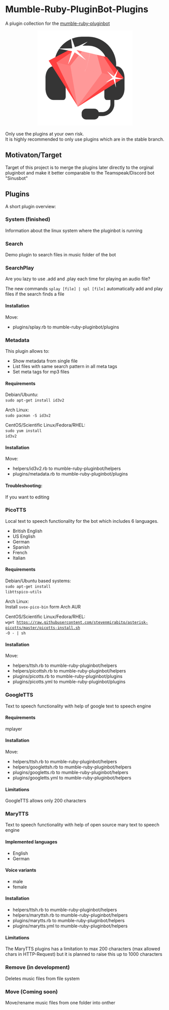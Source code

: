# Mumble-Ruby-PluginBot-Plugins
A plugin collection for the [mumble-ruby-pluginbot](https://github.com/Shadowsith/mumble-ruby-pluginbot)

<div align="center">
   <img src="./logo/mumble-ruby-pluginbot.png" width="300px" heigth="300px">
</div>

Only use the plugins at your own risk.<br>
It is highly recommended to only use plugins which are in the stable branch.

## Motivaton/Target

Target of this project is to merge the plugins later directly to the orginal pluginbot and
make it better comparable to the Teamspeak/Discord bot "Sinusbot"

## Plugins
A short plugin overview:

### System (finished)
Information about the linux system where the pluginbot is running

### Search
Demo plugin to search files in music folder of the bot<br>

### SearchPlay
Are you lazy to use .add and .play each time for playing an audio file?

The new commands <code>splay [file] | spl [file]</code> automatically add and play files if the search finds a file

#### Installation
Move:
* plugins/splay.rb to mumble-ruby-pluginbot/plugins

### Metadata
This plugin allows to:
* Show metadata from single file
* List files with same search pattern in all meta tags
* Set meta tags for mp3 files

#### Requirements
Debian/Ubuntu:<br>
<code>sudo apt-get install id3v2</code>

Arch Linux:<br>
<code>sudo pacman -S id3v2</code>

CentOS/Scientific Linux/Fedora/RHEL:<br>
<code>sudo yum install id3v2</code>

#### Installation
Move:
* helpers/id3v2.rb to mumble-ruby-pluginbot/helpers
* plugins/metadata.rb to mumble-ruby-pluginbot/plugins

#### Troubleshooting:
If you want to editing

### PicoTTS
Local text to speech functionality for the bot which includes 6 languages.

* British English
* US English
* German
* Spanish
* French
* Italian

#### Requirements
Debian/Ubuntu based systems:<br>
<code>sudo apt-get install libttspico-utils</code>

Arch Linux:<br>
Install <code>svox-pico-bin</code> form Arch AUR

CentOS/Scientific Linux/Fedora/RHEL:<br>
<code>wget https://raw.githubusercontent.com/stevenmirabito/asterisk-picotts/master/picotts-install.sh -O - | sh</code>

#### Installation
Move:
* helpers/ttsh.rb to mumble-ruby-pluginbot/helpers
* helpers/picottsh.rb to mumble-ruby-pluginbot/helpers
* plugins/picotts.rb to mumble-ruby-pluginbot/plugins
* plugins/picotts.yml to mumble-ruby-pluginbot/plugins

### GoogleTTS
Text to speech functionality with help of google text to speech engine<br>

#### Requirements
mplayer

#### Installation
Move:
* helpers/ttsh.rb to mumble-ruby-pluginbot/helpers
* helpers/googlettsh.rb to mumble-ruby-pluginbot/helpers
* plugins/googletts.rb to mumble-ruby-pluginbot/helpers
* plugins/googletts.yml to mumble-ruby-pluginbot/helpers

#### Limitations
GoogleTTS allows only 200 characters

### MaryTTS
Text to speech functionality with help of open source mary text to speech engine

#### Implemented languages
* English
* German

#### Voice variants
* male
* female

#### Installation
* helpers/ttsh.rb to mumble-ruby-pluginbot/helpers
* helpers/maryttsh.rb to mumble-ruby-pluginbot/helpers
* plugins/marytts.rb to mumble-ruby-pluginbot/helpers
* plugins/marytts.yml to mumble-ruby-pluginbot/helpers

#### Limitations
The MaryTTS plugins has a limitation to max 200 characters (max allowed chars in HTTP-Request) but it is planned to
raise this up to 1000 characters

### Remove (in development)
Deletes music files from file system<br>

### Move (Coming soon)
Move/rename music files from one folder into onther<br>
